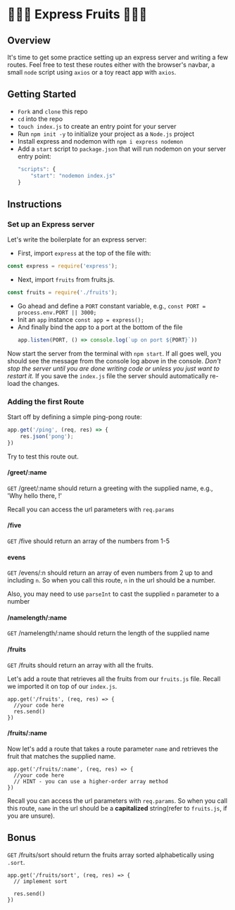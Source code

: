 # 🍍🍇🍐 Express Fruits 🍓🍌🥭



## Overview

It's time to get some practice setting up an express server and writing a few routes.  Feel free to test these routes either with the browser's navbar, a small `node` script using `axios` or a toy react app with `axios`.

## Getting Started

- `Fork` and `clone` this repo
- `cd` into the repo
- `touch index.js` to create an entry point for your server
- Run `npm init -y` to initialize your project as a `Node.js` project
- Install express and nodemon with `npm i express nodemon`
- Add a `start` script to `package.json` that will run nodemon on your server entry point:
	```js
	"scripts": {
		"start": "nodemon index.js"
	}
	```

## Instructions

### Set up an Express server

Let's write the boilerplate for an express server:

- First, import `express` at the top of the file with:
```js
const express = require('express');
```
- Next, import `fruits` from fruits.js. 
```js
const fruits = require('./fruits');
```
- Go ahead and define a `PORT` constant variable, e.g., `const PORT = process.env.PORT || 3000;`
- Init an `app` instance `const app = express();`
- And finally bind the app to a port at the bottom of the file
	```js
	app.listen(PORT, () => console.log(`up on port ${PORT}`))
	```

Now start the server from the terminal with `npm start`. If all goes well, you should see the message from the console log above in the console.  _Don't stop the server until you are done writing code or unless you just want to restart it._ If you save the `index.js` file the server should automatically re-load the changes.

### Adding the first Route

Start off by defining a simple ping-pong route:

```js
app.get('/ping', (req, res) => {
	res.json('pong');
})
```

Try to test this route out.

#### /greet/:name

`GET` /greet/:name should return a greeting with the supplied name, e.g., 'Why hello there, <name>!'

Recall you can access the url parameters with `req.params`

#### /five

`GET` /five should return an array of the numbers from 1-5

#### evens
`GET` /evens/:n should return an array of even numbers from 2 up to and including `n`.  So when you call this route, `n` in the url should be a number.

Also, you may need to use `parseInt` to cast the supplied `n` parameter to a number

#### /namelength/:name

`GET` /namelength/:name should return the length of the supplied name

#### /fruits 

`GET` /fruits should return an array with all the fruits.

Let's add a route that retrieves all the fruits from our `fruits.js` file. Recall we imported it on top of our `index.js`.

```
app.get('/fruits', (req, res) => {
  //your code here 
  res.send()
})
```
#### /fruits/:name

Now let's add a route that takes a route parameter `name` and retrieves the fruit that matches the supplied name. 
```
app.get('/fruits/:name', (req, res) => {
  //your code here
  // HINT - you can use a higher-order array method 
})
```

Recall you can access the url parameters with `req.params`.
So when you call this route, `name` in the url should be a **capitalized** string(refer to `fruits.js`, if you are unsure).

## Bonus 

`GET` /fruits/sort should return the fruits array sorted alphabetically using `.sort`. 

```
app.get('/fruits/sort', (req, res) => {
  // implement sort

  res.send()
})
```


